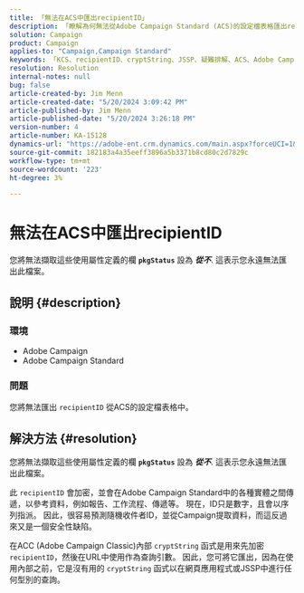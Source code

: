 ```yaml
---
title: 「無法在ACS中匯出recipientID」
description: 「瞭解為何無法從Adobe Campaign Standard (ACS)的設定檔表格匯出recipientID。」
solution: Campaign
product: Campaign
applies-to: "Campaign,Campaign Standard"
keywords: 「KCS、recipientID、cryptString、JSSP、疑難排解、ACS、Adobe Campaign Standard、AC、Adobe Campaign」
resolution: Resolution
internal-notes: null
bug: false
article-created-by: Jim Menn
article-created-date: "5/20/2024 3:09:42 PM"
article-published-by: Jim Menn
article-published-date: "5/20/2024 3:26:18 PM"
version-number: 4
article-number: KA-15128
dynamics-url: "https://adobe-ent.crm.dynamics.com/main.aspx?forceUCI=1&pagetype=entityrecord&etn=knowledgearticle&id=5d36e8f8-ba16-ef11-9f8a-6045bd006268"
source-git-commit: 182183a4a35eeff3896a5b3371b8cd80c2d7829c
workflow-type: tm+mt
source-wordcount: '223'
ht-degree: 3%

---
```


# 無法在ACS中匯出recipientID


您將無法擷取這些使用屬性定義的欄 <b>`pkgStatus`</b> 設為 <b>*從不</b>*. 這表示您永遠無法匯出此檔案。

## 說明 {#description}


### <b>環境</b>

- Adobe Campaign
- Adobe Campaign Standard


### <b>問題</b>

您將無法匯出 `recipientID` 從ACS的設定檔表格中。


## 解決方法 {#resolution}


您將無法擷取這些使用屬性定義的欄 <b>`pkgStatus`</b> 設為 <b>*從不</b>*. 這表示您永遠無法匯出此檔案。

此 `recipientID` 會加密，並會在Adobe Campaign Standard中的各種實體之間傳遞，以參考資料，例如報告、工作流程、傳遞等。 現在，ID只是數字，且會以序列指派。 因此，很容易預測隨機收件者ID，並從Campaign提取資料，而這反過來又是一個安全性缺陷。

在ACC (Adobe Campaign Classic)內部 `cryptString` 函式是用來先加密 `recipientID`，然後在URL中使用作為查詢引數。 因此，您可將它匯出，因為在使用內部之前，它是沒有用的 `cryptString` 函式以在網頁應用程式或JSSP中進行任何型別的查詢。
